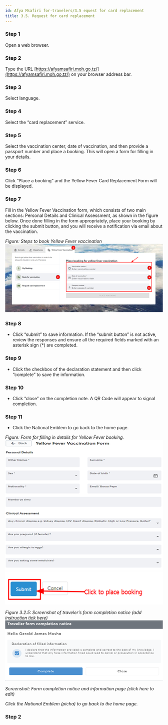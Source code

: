 ```yaml
---
id: Afya Msafiri for-travelers/3.5 equest for card replacement
title: 3.5. Request for card replacement
---
```

### Step 1
Open a web browser.

### Step 2
Type the URL [https://afyamsafiri.moh.go.tz/](https://afyamsafiri.moh.go.tz/) on your browser address bar.

### Step 3
Select language.

### Step 4
Select the “card replacement” service.

### Step 5
Select the vaccination center, date of vaccination, and then provide a passport number and place a booking. This will open a form for filling in your details.

### Step 6
Click “Place a booking” and the Yellow Fever Card Replacement Form will be displayed.

### Step 7
Fill in the Yellow Fever Vaccination form, which consists of two main sections: Personal Details and Clinical Assessment, as shown in the figure below. Once done filling in the form appropriately, place your booking by clicking the submit button, and you will receive a notification via email about the vaccination.

_Figure: Steps to book Yellow Fever vaccination_
![alt text](../../static/img/Picture6.png)

### Step 8
- Click “submit” to save information. If the “submit button” is not active, review the responses and ensure all the required fields marked with an asterisk sign (*) are completed.

### Step 9
- Click the checkbox of the declaration statement and then click “complete” to save the information.

### Step 10
- Click “close” on the completion note. A QR Code will appear to signal completion.

### Step 11
- Click the National Emblem to go back to the home page.

_Figure: Form for filling in details for Yellow Fever booking._
![alt text](../../static/img/Picture7.png)
![alt text](../../static/img/Picture8.png)

_Figure 3.2.5: Screenshot of traveler’s form completion notice (add instruction tick here)_
![alt text](../../static/img/Picture9.png)

_Screenshot: Form completion notice and information page (click here to edit)_

_Click the National Emblem (picha) to go back to the home page._

### Step 2